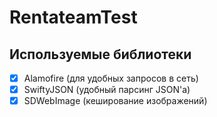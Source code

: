 # RentateamTest

## Используемые библиотеки
- [x] Alamofire (для удобных запросов в сеть)
- [x] SwiftyJSON (удобный парсинг JSON'a)
- [x] SDWebImage (кеширование изображений)
